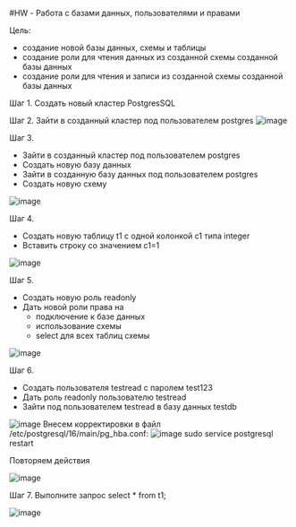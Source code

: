 #HW - Работа с базами данных, пользователями и правами

Цель:
- создание новой базы данных, схемы и таблицы
- создание роли для чтения данных из созданной схемы созданной базы данных
- создание роли для чтения и записи из созданной схемы созданной базы данных

Шаг 1. Cоздать новый кластер PostgresSQL

Шаг 2. Зайти в созданный кластер под пользователем postgres
![image](https://github.com/user-attachments/assets/d335afc7-94ca-4dc8-8e90-463562412dd1)

Шаг 3. 
- Зайти в созданный кластер под пользователем postgres
- Создать новую базу данных
- Зайти в созданную базу данных под пользователем postgres
- Создать новую схему

![image](https://github.com/user-attachments/assets/4e094bc0-dacb-419f-b1d6-b8f6799fdab2)

Шаг 4.
- Создать новую таблицу t1 с одной колонкой c1 типа integer
- Вставить строку со значением c1=1

![image](https://github.com/user-attachments/assets/92dc3253-e2ea-43b0-b54c-08598ba932a2)

Шаг 5.
- Создать новую роль readonly
- Дать новой роли права на
  - подключение к базе данных
  - использование схемы
  - select для всех таблиц схемы
 
![image](https://github.com/user-attachments/assets/b8322399-17f8-4259-a92c-f0fc2c263b36)

Шаг 6.
- Создать пользователя testread с паролем test123
- Дать роль readonly пользователю testread
- Зайти под пользователем testread в базу данных testdb

![image](https://github.com/user-attachments/assets/5cd1aa85-9664-4d29-90e5-1ef5f3ff5edf)
Внесем корректировки в файл /etc/postgresql/16/main/pg_hba.conf:
![image](https://github.com/user-attachments/assets/6362ac47-d002-4ddd-9b18-e309afa4deca)
sudo service postgresql restart

Повторяем действия

![image](https://github.com/user-attachments/assets/eaa706ec-073e-4e76-89d8-df3752c2a82d)

Шаг 7. Выполните запрос select * from t1;

![image](https://github.com/user-attachments/assets/c30264ff-2105-4e57-9496-d8015b515d6f)
